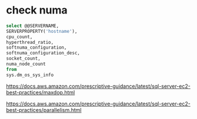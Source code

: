 # check numa

```sql
select @@SERVERNAME,
SERVERPROPERTY('hostname'),
cpu_count, 
hyperthread_ratio, 
softnuma_configuration, 
softnuma_configuration_desc, 
socket_count, 
numa_node_count 
from 
sys.dm_os_sys_info
```

https://docs.aws.amazon.com/prescriptive-guidance/latest/sql-server-ec2-best-practices/maxdop.html

https://docs.aws.amazon.com/prescriptive-guidance/latest/sql-server-ec2-best-practices/parallelism.html
